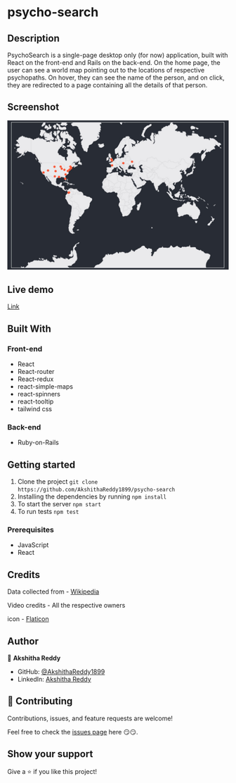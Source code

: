 # psycho-search

## Description

PsychoSearch is a single-page desktop only (for now) application, built with React on the front-end and Rails on the back-end. On the home page, the user can see a world map pointing out to the locations of respective psychopaths. On hover, they can see the name of the person, and on click, they are redirected to a page containing all the details of that person.

## Screenshot

![screenshot](/public/Screenshot.png)

## Live demo

[Link](https://psycho-search.herokuapp.com/)

## Built With

### Front-end
- React
- React-router
- React-redux
- react-simple-maps
- react-spinners
- react-tooltip
- tailwind css

### Back-end
- Ruby-on-Rails

## Getting started

1. Clone the project `git clone https://github.com/AkshithaReddy1899/psycho-search`
2. Installing the dependencies by running `npm install`
3. To start the server `npm start`
4. To run tests `npm test`

### Prerequisites

- JavaScript
- React

## Credits

Data collected from - [Wikipedia](https://www.wikipedia.org)

Video credits - All the respective owners

icon - [Flaticon](https://www.flaticon.com/free-icons/knife)

## Author

👤 **Akshitha Reddy**

- GitHub: [@AkshithaReddy1899](https://github.com/AkshithaReddy1899)
- LinkedIn: [Akshitha Reddy](https://www.linkedin.com/in/akshitha-reddy-yadla/)

## 🤝 Contributing

Contributions, issues, and feature requests are welcome!

Feel free to check the [issues page](https://github.com/AkshithaReddy1899/psycho-search/issues) here 😏😏.

## Show your support

Give a ⭐️ if you like this project!
